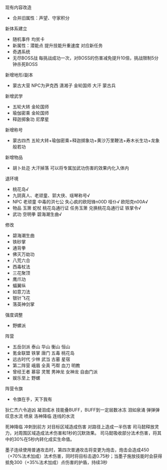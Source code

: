 
现有内容改造
- 合并旧属性：声望、守家积分

新体系建立
- 随机事件 均贫卡
- 新属性：潜能点 提升技能升重速度 对应新任务
- 奇遇系统
- 无尽BOSS战 每挑战成功一次，对BOSS的伤害减免提升10倍，挑战限制5分钟杀死BOSS


新增地形/副本
- 蒙古大营  NPC为尹克西 潇湘子 金轮国师 大汗 蒙古兵

新增武学
- 五轮大转 金轮国师
- 瑜伽密乘 金轮国师
- 释迦掷象功 尼摩星

新增称号
- 蒙古四杰 五轮大转+瑜伽密乘+释迦掷象功+黄沙万里鞭法+寿木长生功+龙象般若功

新增物品
- 胡卜处迩 大汗掉落 可以将专属加武功伤害的效果内化入体内

退环境
- 桃花岛√
- 九阴真人、老顽童、郭大侠、瑶琴称号√
- NPC 老顽童 中毒的洪七公 失心疯的欧阳锋n00D 哑仆√ 欧阳克n00A√
- 物品 玉箫 蛇杖 桃花岛通行证 任务玉箫 兑换桃花岛通行证 铁掌令√
- 武功 空明拳 碧海潮生曲√

修改
- 碧海潮生曲
- 铁砂掌
- 通背拳
- 佛灭万劫功
- 八荒六合
- 西毒杖法
- 三花聚顶
- 鹰爪功
- 蝠翼纵
- 如意刀法
- 银针飞花
- 落英神剑掌

强度调整
- 野螺派

阵营
- 五岳剑派 泰山 华山 衡山 恒山
- 氪金联盟 铁掌 唐门 五毒 桃花岛
- 远古时代 少林 武当 古墓 星宿
- 第二阵营 峨眉 全真 丐帮 血刀 明教
- 曾经王者 慕容 灵鹫 男神龙 女神龙 自由门派
- 娱乐至上 野螺

阵营令旗
- 令旗在手，天下我有


狄仁杰六令追凶
凝泪成冰 技能叠BUFF，BUFF到一定层数冰冻
泪如泉涌 弹弹弹
叹息水流 喷泉
洛神降临 连线的水流

死神降临 冲刺到前方 对目标区域造成伤害 对路径上造成一半伤害
司马懿释放灵力，对周围区域造成法术伤害和1秒的沉默效果。
司马懿吸收部分法术伤害，将其中的30%在5秒内转化成实生命值。

墨子连续使用普通攻击时，第四次普通攻击将变更为炮击，炮击会造成450（+70%法术加成）法术伤害，同时将目标击退0.75秒；当墨子施放技能时会获得抵免300（+35%法术加成）点伤害的护盾，持续3秒
